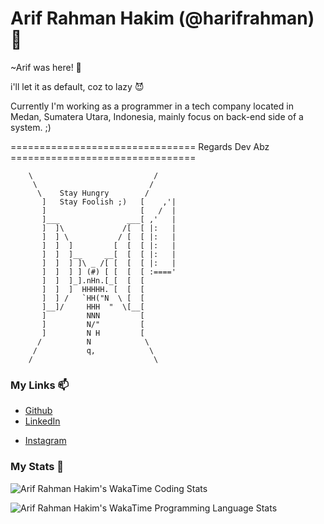 # Arif Rahman Hakim (@harifrahman) 👋

~Arif was here! 👀

i'll let it as default, coz to lazy :smiling_imp:


Currently I'm working as a programmer in a tech company located in Medan, Sumatera Utara, Indonesia, mainly focus on back-end side of a system. ;)



================================ Regards Dev Abz ================================ 

        \                           /
         \                         /
          \    Stay Hungry        /
           ]   Stay Foolish ;)   [    ,'|
           ]                     [   /  |
           ]___               ___[ ,'   |
           ]  ]\             /[  [ |:   |
           ]  ] \           / [  [ |:   |
           ]  ]  ]         [  [  [ |:   |
           ]  ]  ]__     __[  [  [ |:   |
           ]  ]  ] ]\ _ /[ [  [  [ |:   |
           ]  ]  ] ] (#) [ [  [  [ :===='
           ]  ]  ]_].nHn.[_[  [  [
           ]  ]  ]  HHHHH. [  [  [
           ]  ] /   `HH("N  \ [  [
           ]__]/     HHH  "  \[__[
           ]         NNN         [
           ]         N/"         [
           ]         N H         [
          /          N            \
         /           q,            \
        /                           \

<!-- I love to solve common software-related problem, learning new things, and trying new technologies. I also love playing online mobile games such as [Honkai Impact 3](https://honkaiimpact3.mihoyo.com/asia/en-us/home), [Princess Connect! Re: Dive](https://www.crunchyroll.com/games/princessconnectredive/index.html), and [BanG Dream!](https://en.bang-dream.com/). I'm a weeaboo, I like everything about Japanese culture, I like to watch anime, read manga, listen to Japanese music, playing Japanese game, and learn everything about Japanese culture.

### My Tools

- OS : [Fedora](https://getfedora.org/)
- IDE : [Visual Studio Code](https://code.visualstudio.com/) & [Android Studio](https://developer.android.com/studio)
- Text Editor : [Vim](https://www.vim.org/) & [NeoVim](https://neovim.io/)
- Version Control : [Git](https://git-scm.com/)

### My Solution Stack

- OS : [CentOS](https://www.centos.org/) (planning to switch to [Rocky Linux](https://rockylinux.org/))
- Server : [Nginx](https://nginx.org/en/)
- Container : [Docker](https://www.docker.com/), [Alpine Linux](https://hub.docker.com/_/alpine/)
- Database : [MariaDB](https://mariadb.org/) or [PostgreSQL](https://www.postgresql.org/)
- Backend : [PHP](https://www.php.net/), [Laravel](https://laravel.com/)
- Web Frontend : [NodeJS](https://nodejs.org/en/), [Typescript](https://www.typescriptlang.org/), [VueJS](https://vuejs.org/), [NuxtJS](https://nuxtjs.org/), [Vuetify](https://vuetifyjs.com/)
- Mobile Frontend : [Java](https://www.java.com/en/), [Android](https://www.android.com/)

### My Current Interest

- [Linux Kernel](https://github.com/torvalds/linux) (I want to learn about linux kernel module)
- C (My favorite programming language)
- [Golang](https://golang.org/) (Sometimes, I learn Golang in my free time)
- [OpenGL](https://www.opengl.org/) (I want to know how computer process and display graphics)
- [Unity](https://unity.com/) (I'm planning to learn and create basic 2D platformer games)
- [Rocky Linux](https://rockylinux.org/) (Future OS choice for my solution stack)
- [Deno](https://deno.land/) (Future NodeJS replacement ?) -->

### My Links 📫

<!-- - [Website](https://misterabdul.github.io/) -->
- [Github](https://github.com/harifrahman)
- [LinkedIn](https://www.linkedin.com/in/arif-rahman-hakim/)
<!-- - [Facebook](https://www.facebook.com/abdulrahmadpasaribu) -->
<!-- - [Twitter](https://twitter.com/abdulrpasaribu) -->
- [Instagram](https://www.instagram.com/arifrahmn_h/)

### My Stats 🌱

![Arif Rahman Hakim's WakaTime Coding Stats](https://wakatime.com/share/@fff83dc0-05e9-417e-8929-1a016e238a8e/74a6581f-28f0-4795-9d01-f332e0fea503.svg)

![Arif Rahman Hakim's WakaTime Programming Language Stats](https://wakatime.com/share/@fff83dc0-05e9-417e-8929-1a016e238a8e/7a2fc921-d697-416d-bab3-e8cda9d462ab.svg)


